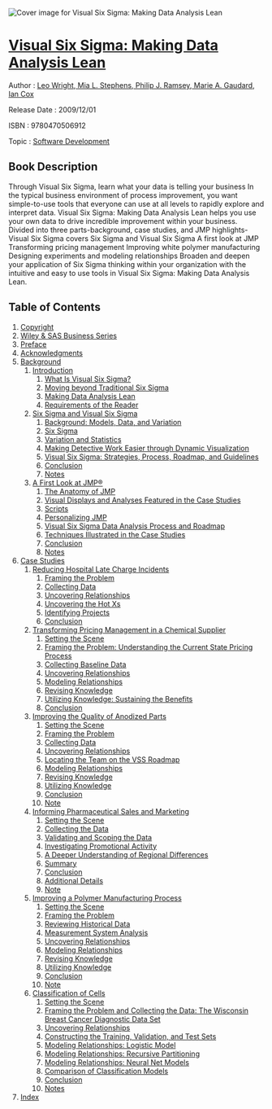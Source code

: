 ![Cover image for Visual Six Sigma: Making Data Analysis Lean](https://imgdetail.ebookreading.net/cover/cover/software_development/EB9780470506912.jpg)

[Visual Six Sigma: Making Data Analysis Lean](https://ebookreading.net/view/book/Visual+Six+Sigma%3A+Making+Data+Analysis+Lean-EB9780470506912_1.html "Visual Six Sigma: Making Data Analysis Lean")
====================================================================================================================

Author : [Leo Wright](https://ebookreading.net/search/author/Leo+Wright),[ Mia L. Stephens](https://ebookreading.net/search/author/+Mia+L.+Stephens),[ Philip J. Ramsey](https://ebookreading.net/search/author/+Philip+J.+Ramsey),[ Marie A. Gaudard](https://ebookreading.net/search/author/+Marie+A.+Gaudard),[ Ian Cox](https://ebookreading.net/search/author/+Ian+Cox)

Release Date : 2009/12/01

ISBN : 9780470506912

Topic : [Software Development](https://ebookreading.net/search/category/software-development)

Book Description
-----------------

Through Visual Six Sigma, learn what your data is telling your business
In the typical business environment of process improvement, you want simple-to-use tools that everyone can use at all levels to rapidly explore and interpret data. Visual Six Sigma: Making Data Analysis Lean helps you use your own data to drive incredible improvement within your business.
Divided into three parts-background, case studies, and JMP highlights-Visual Six Sigma covers
Six Sigma and Visual Six Sigma
A first look at JMP
Transforming pricing management
Improving white polymer manufacturing
Designing experiments and modeling relationships
Broaden and deepen your application of Six Sigma thinking within your organization with the intuitive and easy to use tools in Visual Six Sigma: Making Data Analysis Lean.
              
Table of Contents
-----------------

1. [Copyright](https://ebookreading.net/view/book/Visual+Six+Sigma%3A+Making+Data+Analysis+Lean-EB9780470506912_1.html)
1. [Wiley &amp; SAS Business Series](https://ebookreading.net/view/book/Visual+Six+Sigma%3A+Making+Data+Analysis+Lean-EB9780470506912_2.html)
1. [Preface](https://ebookreading.net/view/book/Visual+Six+Sigma%3A+Making+Data+Analysis+Lean-EB9780470506912_3.html)
1. [Acknowledgments](https://ebookreading.net/view/book/Visual+Six+Sigma%3A+Making+Data+Analysis+Lean-EB9780470506912_4.html)
1. [Background](https://ebookreading.net/view/book/Visual+Six+Sigma%3A+Making+Data+Analysis+Lean-EB9780470506912_5.html)
    1. [Introduction](https://ebookreading.net/view/book/Visual+Six+Sigma%3A+Making+Data+Analysis+Lean-EB9780470506912_6.html)
        1. [What Is Visual Six Sigma?](https://ebookreading.net/view/book/Visual+Six+Sigma%3A+Making+Data+Analysis+Lean-EB9780470506912_7.html)
        1. [Moving beyond Traditional Six Sigma](https://ebookreading.net/view/book/Visual+Six+Sigma%3A+Making+Data+Analysis+Lean-EB9780470506912_8.html)
        1. [Making Data Analysis Lean](https://ebookreading.net/view/book/Visual+Six+Sigma%3A+Making+Data+Analysis+Lean-EB9780470506912_9.html)
        1. [Requirements of the Reader](https://ebookreading.net/view/book/Visual+Six+Sigma%3A+Making+Data+Analysis+Lean-EB9780470506912_10.html)
    1. [Six Sigma and Visual Six Sigma](https://ebookreading.net/view/book/Visual+Six+Sigma%3A+Making+Data+Analysis+Lean-EB9780470506912_11.html)
        1. [Background: Models, Data, and Variation](https://ebookreading.net/view/book/Visual+Six+Sigma%3A+Making+Data+Analysis+Lean-EB9780470506912_12.html)
        1. [Six Sigma](https://ebookreading.net/view/book/Visual+Six+Sigma%3A+Making+Data+Analysis+Lean-EB9780470506912_13.html)
        1. [Variation and Statistics](https://ebookreading.net/view/book/Visual+Six+Sigma%3A+Making+Data+Analysis+Lean-EB9780470506912_14.html)
        1. [Making Detective Work Easier through Dynamic Visualization](https://ebookreading.net/view/book/Visual+Six+Sigma%3A+Making+Data+Analysis+Lean-EB9780470506912_15.html)
        1. [Visual Six Sigma: Strategies, Process, Roadmap, and Guidelines](https://ebookreading.net/view/book/Visual+Six+Sigma%3A+Making+Data+Analysis+Lean-EB9780470506912_16.html)
        1. [Conclusion](https://ebookreading.net/view/book/Visual+Six+Sigma%3A+Making+Data+Analysis+Lean-EB9780470506912_17.html)
        1. [Notes](https://ebookreading.net/view/book/Visual+Six+Sigma%3A+Making+Data+Analysis+Lean-EB9780470506912_18.html)
    1. [A First Look at JMP®](https://ebookreading.net/view/book/Visual+Six+Sigma%3A+Making+Data+Analysis+Lean-EB9780470506912_19.html)
        1. [The Anatomy of JMP](https://ebookreading.net/view/book/Visual+Six+Sigma%3A+Making+Data+Analysis+Lean-EB9780470506912_20.html)
        1. [Visual Displays and Analyses Featured in the Case Studies](https://ebookreading.net/view/book/Visual+Six+Sigma%3A+Making+Data+Analysis+Lean-EB9780470506912_21.html)
        1. [Scripts](https://ebookreading.net/view/book/Visual+Six+Sigma%3A+Making+Data+Analysis+Lean-EB9780470506912_22.html)
        1. [Personalizing JMP](https://ebookreading.net/view/book/Visual+Six+Sigma%3A+Making+Data+Analysis+Lean-EB9780470506912_23.html)
        1. [Visual Six Sigma Data Analysis Process and Roadmap](https://ebookreading.net/view/book/Visual+Six+Sigma%3A+Making+Data+Analysis+Lean-EB9780470506912_24.html)
        1. [Techniques Illustrated in the Case Studies](https://ebookreading.net/view/book/Visual+Six+Sigma%3A+Making+Data+Analysis+Lean-EB9780470506912_25.html)
        1. [Conclusion](https://ebookreading.net/view/book/Visual+Six+Sigma%3A+Making+Data+Analysis+Lean-EB9780470506912_26.html)
        1. [Notes](https://ebookreading.net/view/book/Visual+Six+Sigma%3A+Making+Data+Analysis+Lean-EB9780470506912_27.html)
1. [Case Studies](https://ebookreading.net/view/book/Visual+Six+Sigma%3A+Making+Data+Analysis+Lean-EB9780470506912_28.html)
    1. [Reducing Hospital Late Charge Incidents](https://ebookreading.net/view/book/Visual+Six+Sigma%3A+Making+Data+Analysis+Lean-EB9780470506912_29.html)
        1. [Framing the Problem](https://ebookreading.net/view/book/Visual+Six+Sigma%3A+Making+Data+Analysis+Lean-EB9780470506912_30.html)
        1. [Collecting Data](https://ebookreading.net/view/book/Visual+Six+Sigma%3A+Making+Data+Analysis+Lean-EB9780470506912_31.html)
        1. [Uncovering Relationships](https://ebookreading.net/view/book/Visual+Six+Sigma%3A+Making+Data+Analysis+Lean-EB9780470506912_32.html)
        1. [Uncovering the Hot Xs](https://ebookreading.net/view/book/Visual+Six+Sigma%3A+Making+Data+Analysis+Lean-EB9780470506912_33.html)
        1. [Identifying Projects](https://ebookreading.net/view/book/Visual+Six+Sigma%3A+Making+Data+Analysis+Lean-EB9780470506912_34.html)
        1. [Conclusion](https://ebookreading.net/view/book/Visual+Six+Sigma%3A+Making+Data+Analysis+Lean-EB9780470506912_35.html)
    1. [Transforming Pricing Management in a Chemical Supplier](https://ebookreading.net/view/book/Visual+Six+Sigma%3A+Making+Data+Analysis+Lean-EB9780470506912_36.html)
        1. [Setting the Scene](https://ebookreading.net/view/book/Visual+Six+Sigma%3A+Making+Data+Analysis+Lean-EB9780470506912_37.html)
        1. [Framing the Problem: Understanding the Current State Pricing Process](https://ebookreading.net/view/book/Visual+Six+Sigma%3A+Making+Data+Analysis+Lean-EB9780470506912_38.html)
        1. [Collecting Baseline Data](https://ebookreading.net/view/book/Visual+Six+Sigma%3A+Making+Data+Analysis+Lean-EB9780470506912_39.html)
        1. [Uncovering Relationships](https://ebookreading.net/view/book/Visual+Six+Sigma%3A+Making+Data+Analysis+Lean-EB9780470506912_40.html)
        1. [Modeling Relationships](https://ebookreading.net/view/book/Visual+Six+Sigma%3A+Making+Data+Analysis+Lean-EB9780470506912_41.html)
        1. [Revising Knowledge](https://ebookreading.net/view/book/Visual+Six+Sigma%3A+Making+Data+Analysis+Lean-EB9780470506912_42.html)
        1. [Utilizing Knowledge: Sustaining the Benefits](https://ebookreading.net/view/book/Visual+Six+Sigma%3A+Making+Data+Analysis+Lean-EB9780470506912_43.html)
        1. [Conclusion](https://ebookreading.net/view/book/Visual+Six+Sigma%3A+Making+Data+Analysis+Lean-EB9780470506912_44.html)
    1. [Improving the Quality of Anodized Parts](https://ebookreading.net/view/book/Visual+Six+Sigma%3A+Making+Data+Analysis+Lean-EB9780470506912_45.html)
        1. [Setting the Scene](https://ebookreading.net/view/book/Visual+Six+Sigma%3A+Making+Data+Analysis+Lean-EB9780470506912_46.html)
        1. [Framing the Problem](https://ebookreading.net/view/book/Visual+Six+Sigma%3A+Making+Data+Analysis+Lean-EB9780470506912_47.html)
        1. [Collecting Data](https://ebookreading.net/view/book/Visual+Six+Sigma%3A+Making+Data+Analysis+Lean-EB9780470506912_48.html)
        1. [Uncovering Relationships](https://ebookreading.net/view/book/Visual+Six+Sigma%3A+Making+Data+Analysis+Lean-EB9780470506912_49.html)
        1. [Locating the Team on the VSS Roadmap](https://ebookreading.net/view/book/Visual+Six+Sigma%3A+Making+Data+Analysis+Lean-EB9780470506912_50.html)
        1. [Modeling Relationships](https://ebookreading.net/view/book/Visual+Six+Sigma%3A+Making+Data+Analysis+Lean-EB9780470506912_51.html)
        1. [Revising Knowledge](https://ebookreading.net/view/book/Visual+Six+Sigma%3A+Making+Data+Analysis+Lean-EB9780470506912_52.html)
        1. [Utilizing Knowledge](https://ebookreading.net/view/book/Visual+Six+Sigma%3A+Making+Data+Analysis+Lean-EB9780470506912_53.html)
        1. [Conclusion](https://ebookreading.net/view/book/Visual+Six+Sigma%3A+Making+Data+Analysis+Lean-EB9780470506912_54.html)
        1. [Note](https://ebookreading.net/view/book/Visual+Six+Sigma%3A+Making+Data+Analysis+Lean-EB9780470506912_55.html)
    1. [Informing Pharmaceutical Sales and Marketing](https://ebookreading.net/view/book/Visual+Six+Sigma%3A+Making+Data+Analysis+Lean-EB9780470506912_56.html)
        1. [Setting the Scene](https://ebookreading.net/view/book/Visual+Six+Sigma%3A+Making+Data+Analysis+Lean-EB9780470506912_57.html)
        1. [Collecting the Data](https://ebookreading.net/view/book/Visual+Six+Sigma%3A+Making+Data+Analysis+Lean-EB9780470506912_58.html)
        1. [Validating and Scoping the Data](https://ebookreading.net/view/book/Visual+Six+Sigma%3A+Making+Data+Analysis+Lean-EB9780470506912_59.html)
        1. [Investigating Promotional Activity](https://ebookreading.net/view/book/Visual+Six+Sigma%3A+Making+Data+Analysis+Lean-EB9780470506912_60.html)
        1. [A Deeper Understanding of Regional Differences](https://ebookreading.net/view/book/Visual+Six+Sigma%3A+Making+Data+Analysis+Lean-EB9780470506912_61.html)
        1. [Summary](https://ebookreading.net/view/book/Visual+Six+Sigma%3A+Making+Data+Analysis+Lean-EB9780470506912_62.html)
        1. [Conclusion](https://ebookreading.net/view/book/Visual+Six+Sigma%3A+Making+Data+Analysis+Lean-EB9780470506912_63.html)
        1. [Additional Details](https://ebookreading.net/view/book/Visual+Six+Sigma%3A+Making+Data+Analysis+Lean-EB9780470506912_64.html)
        1. [Note](https://ebookreading.net/view/book/Visual+Six+Sigma%3A+Making+Data+Analysis+Lean-EB9780470506912_65.html)
    1. [Improving a Polymer Manufacturing Process](https://ebookreading.net/view/book/Visual+Six+Sigma%3A+Making+Data+Analysis+Lean-EB9780470506912_66.html)
        1. [Setting the Scene](https://ebookreading.net/view/book/Visual+Six+Sigma%3A+Making+Data+Analysis+Lean-EB9780470506912_67.html)
        1. [Framing the Problem](https://ebookreading.net/view/book/Visual+Six+Sigma%3A+Making+Data+Analysis+Lean-EB9780470506912_68.html)
        1. [Reviewing Historical Data](https://ebookreading.net/view/book/Visual+Six+Sigma%3A+Making+Data+Analysis+Lean-EB9780470506912_69.html)
        1. [Measurement System Analysis](https://ebookreading.net/view/book/Visual+Six+Sigma%3A+Making+Data+Analysis+Lean-EB9780470506912_70.html)
        1. [Uncovering Relationships](https://ebookreading.net/view/book/Visual+Six+Sigma%3A+Making+Data+Analysis+Lean-EB9780470506912_71.html)
        1. [Modeling Relationships](https://ebookreading.net/view/book/Visual+Six+Sigma%3A+Making+Data+Analysis+Lean-EB9780470506912_72.html)
        1. [Revising Knowledge](https://ebookreading.net/view/book/Visual+Six+Sigma%3A+Making+Data+Analysis+Lean-EB9780470506912_73.html)
        1. [Utilizing Knowledge](https://ebookreading.net/view/book/Visual+Six+Sigma%3A+Making+Data+Analysis+Lean-EB9780470506912_74.html)
        1. [Conclusion](https://ebookreading.net/view/book/Visual+Six+Sigma%3A+Making+Data+Analysis+Lean-EB9780470506912_75.html)
        1. [Note](https://ebookreading.net/view/book/Visual+Six+Sigma%3A+Making+Data+Analysis+Lean-EB9780470506912_76.html)
    1. [Classification of Cells](https://ebookreading.net/view/book/Visual+Six+Sigma%3A+Making+Data+Analysis+Lean-EB9780470506912_77.html)
        1. [Setting the Scene](https://ebookreading.net/view/book/Visual+Six+Sigma%3A+Making+Data+Analysis+Lean-EB9780470506912_78.html)
        1. [Framing the Problem and Collecting the Data: The Wisconsin Breast Cancer Diagnostic Data Set](https://ebookreading.net/view/book/Visual+Six+Sigma%3A+Making+Data+Analysis+Lean-EB9780470506912_79.html)
        1. [Uncovering Relationships](https://ebookreading.net/view/book/Visual+Six+Sigma%3A+Making+Data+Analysis+Lean-EB9780470506912_80.html)
        1. [Constructing the Training, Validation, and Test Sets](https://ebookreading.net/view/book/Visual+Six+Sigma%3A+Making+Data+Analysis+Lean-EB9780470506912_81.html)
        1. [Modeling Relationships: Logistic Model](https://ebookreading.net/view/book/Visual+Six+Sigma%3A+Making+Data+Analysis+Lean-EB9780470506912_82.html)
        1. [Modeling Relationships: Recursive Partitioning](https://ebookreading.net/view/book/Visual+Six+Sigma%3A+Making+Data+Analysis+Lean-EB9780470506912_83.html)
        1. [Modeling Relationships: Neural Net Models](https://ebookreading.net/view/book/Visual+Six+Sigma%3A+Making+Data+Analysis+Lean-EB9780470506912_84.html)
        1. [Comparison of Classification Models](https://ebookreading.net/view/book/Visual+Six+Sigma%3A+Making+Data+Analysis+Lean-EB9780470506912_85.html)
        1. [Conclusion](https://ebookreading.net/view/book/Visual+Six+Sigma%3A+Making+Data+Analysis+Lean-EB9780470506912_86.html)
        1. [Notes](https://ebookreading.net/view/book/Visual+Six+Sigma%3A+Making+Data+Analysis+Lean-EB9780470506912_87.html)
1. [Index](https://ebookreading.net/view/book/Visual+Six+Sigma%3A+Making+Data+Analysis+Lean-EB9780470506912_88.html)
